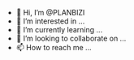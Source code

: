 - 👋 Hi, I’m @PLANBIZI
- 👀 I’m interested in ...
- 🌱 I’m currently learning ...
- 💞️ I’m looking to collaborate on ...
- 📫 How to reach me ...

<!---
PLANBIZI/PLANBIZI is a ✨ special ✨ repository because its `README.md` (this file) appears on your GitHub profile.
You can click the Preview link to take a look at your changes.
--->
